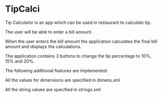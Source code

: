 # TipCalci
Tip Calculator is an app which can be used in restaurant to calculate tip.

The user will be able to enter a bill amount.

When the user enters the bill amount the application calculates the final bill amount and displays the calculations.

The application contains 3 buttons to change the tip percentage to 10%, 15% and 20%.

The following additional features are implemented:

All the values for dimensions are specified in dimens.xml

All the string values are specified in strings.xml
